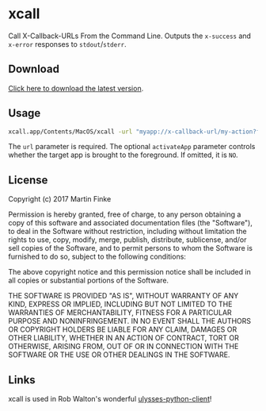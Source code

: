 # xcall
Call X-Callback-URLs From the Command Line. Outputs the `x-success` and `x-error` responses to `stdout`/`stderr`.

## Download

[Click here to download the latest version](https://github.com/martinfinke/xcall/releases/download/v1.0.1/xcall.app.zip).

## Usage

```bash
xcall.app/Contents/MacOS/xcall -url "myapp://x-callback-url/my-action?foo=bar" -activateApp YES
```

The `url` parameter is required. The optional `activateApp` parameter controls whether the target app is brought to the foreground. If omitted, it is `NO`.

## License

Copyright (c) 2017 Martin Finke

Permission is hereby granted, free of charge, to any person obtaining a copy
of this software and associated documentation files (the "Software"), to deal
in the Software without restriction, including without limitation the rights
to use, copy, modify, merge, publish, distribute, sublicense, and/or sell
copies of the Software, and to permit persons to whom the Software is
furnished to do so, subject to the following conditions:

The above copyright notice and this permission notice shall be included in all
copies or substantial portions of the Software.

THE SOFTWARE IS PROVIDED "AS IS", WITHOUT WARRANTY OF ANY KIND, EXPRESS OR
IMPLIED, INCLUDING BUT NOT LIMITED TO THE WARRANTIES OF MERCHANTABILITY,
FITNESS FOR A PARTICULAR PURPOSE AND NONINFRINGEMENT. IN NO EVENT SHALL THE
AUTHORS OR COPYRIGHT HOLDERS BE LIABLE FOR ANY CLAIM, DAMAGES OR OTHER
LIABILITY, WHETHER IN AN ACTION OF CONTRACT, TORT OR OTHERWISE, ARISING FROM,
OUT OF OR IN CONNECTION WITH THE SOFTWARE OR THE USE OR OTHER DEALINGS IN THE
SOFTWARE.

## Links

xcall is used in Rob Walton's wonderful [ulysses-python-client](https://github.com/robwalton/ulysses-python-client)!
